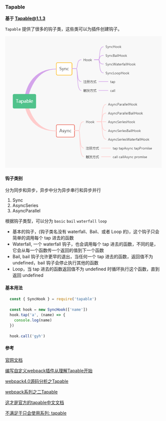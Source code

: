 ### Tapable
**基于 Tapable@1.1.3**

`Tapable` 提供了很多的钩子类，这些类可以为插件创建钩子。

![avatar](./Tapable.png)

#### 钩子类别
分为同步和异步，异步中分为异步串行和异步并行

1. Sync
2. AsyncSeries
3. AsyncParallel

根据钩子类型，可以分为 `basic` `bail` `waterfall` `loop`
* 基本的钩子，(钩子类名没有 waterfall、Bail、或者 Loop 的)，这个钩子只会简单的调用每个 tap 进去的函数
* Waterfall, 一个 waterfall 钩子，也会调用每个 tap 进去的函数，不同的是，它会从每一个函数传一个返回的值到下一个函数
* Bail, bail 钩子允许更早的退出，当任何一个 tap 进去的函数，返回值不为 undefined，bail 钩子会停止执行其他的函数
* Loop，当 tap 进去的函数返回值不为 undefined 时循环执行这个函数，直到返回 undefined

#### 基本用法
```js
  const { SyncHook } = require('tapable')

  const hook = new SyncHook(['name'])
  hook.tap('a', (name) => {
    console.log(name)
  })

  hook.call('gyh')
```

#### 参考
[官网文档](https://github.com/webpack/tapable)

[编写自定义webpack插件从理解Tapable开始](https://juejin.im/post/5dcba29f6fb9a04abb01fd77#heading-12)

[webpack4.0源码分析之Tapable](https://juejin.im/post/5abf33f16fb9a028e46ec352)

[webpack系列之二Tapable](https://juejin.im/post/5c25f920e51d45593b4bc719#heading-0)

[这才是官方的tapable中文文档](https://segmentfault.com/a/1190000017420937)

[不满足于只会使用系列: tapable](https://segmentfault.com/a/1190000017421077)